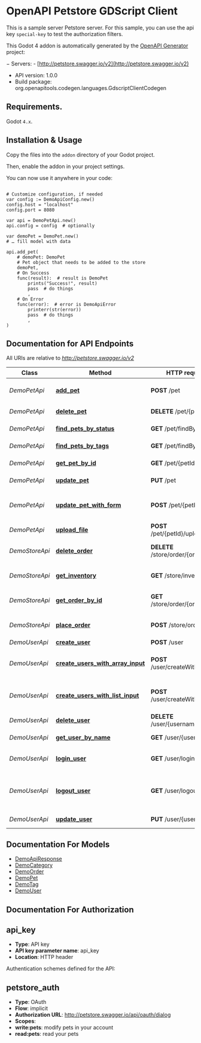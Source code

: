 # OpenAPI Petstore GDScript Client

This is a sample server Petstore server. For this sample, you can use the api key `special-key` to test the authorization filters.

This Godot 4 addon is automatically generated by the [OpenAPI Generator](https://openapi-generator.tech) project:

− Servers:
    - [http://petstore.swagger.io/v2](http://petstore.swagger.io/v2)
- API version: 1.0.0
- Build package: org.openapitools.codegen.languages.GdscriptClientCodegen


## Requirements.

Godot `4.x`.


## Installation & Usage

Copy the files into the `addon` directory of your Godot project.

Then, enable the addon in your project settings.

You can now use it anywhere in your code:

```gdscript

# Customize configuration, if needed
var config := DemoApiConfig.new()
config.host = "localhost"
config.port = 8080

var api = DemoPetApi.new()
api.config = config  # optionally

var demoPet = DemoPet.new()
# … fill model with data

api.add_pet(
	# demoPet: DemoPet
	# Pet object that needs to be added to the store
	demoPet,
	# On Success
	func(result):  # result is DemoPet
		prints("Success!", result)
		pass  # do things
		,
	# On Error
	func(error):  # error is DemoApiError
		printerr(str(error))
		pass  # do things
		,
)

```


## Documentation for API Endpoints

All URIs are relative to *http://petstore.swagger.io/v2*

Class | Method | HTTP request | Description
------------ | ------------- | ------------- | -------------
*DemoPetApi* | [**add_pet**](apis/DemoPetApi.md#add_pet) | **POST** /pet | Add a new pet to the store
*DemoPetApi* | [**delete_pet**](apis/DemoPetApi.md#delete_pet) | **DELETE** /pet/{petId} | Deletes a pet
*DemoPetApi* | [**find_pets_by_status**](apis/DemoPetApi.md#find_pets_by_status) | **GET** /pet/findByStatus | Finds Pets by status
*DemoPetApi* | [**find_pets_by_tags**](apis/DemoPetApi.md#find_pets_by_tags) | **GET** /pet/findByTags | Finds Pets by tags
*DemoPetApi* | [**get_pet_by_id**](apis/DemoPetApi.md#get_pet_by_id) | **GET** /pet/{petId} | Find pet by ID
*DemoPetApi* | [**update_pet**](apis/DemoPetApi.md#update_pet) | **PUT** /pet | Update an existing pet
*DemoPetApi* | [**update_pet_with_form**](apis/DemoPetApi.md#update_pet_with_form) | **POST** /pet/{petId} | Updates a pet in the store with form data
*DemoPetApi* | [**upload_file**](apis/DemoPetApi.md#upload_file) | **POST** /pet/{petId}/uploadImage | uploads an image
*DemoStoreApi* | [**delete_order**](apis/DemoStoreApi.md#delete_order) | **DELETE** /store/order/{orderId} | Delete purchase order by ID
*DemoStoreApi* | [**get_inventory**](apis/DemoStoreApi.md#get_inventory) | **GET** /store/inventory | Returns pet inventories by status
*DemoStoreApi* | [**get_order_by_id**](apis/DemoStoreApi.md#get_order_by_id) | **GET** /store/order/{orderId} | Find purchase order by ID
*DemoStoreApi* | [**place_order**](apis/DemoStoreApi.md#place_order) | **POST** /store/order | Place an order for a pet
*DemoUserApi* | [**create_user**](apis/DemoUserApi.md#create_user) | **POST** /user | Create user
*DemoUserApi* | [**create_users_with_array_input**](apis/DemoUserApi.md#create_users_with_array_input) | **POST** /user/createWithArray | Creates list of users with given input array
*DemoUserApi* | [**create_users_with_list_input**](apis/DemoUserApi.md#create_users_with_list_input) | **POST** /user/createWithList | Creates list of users with given input array
*DemoUserApi* | [**delete_user**](apis/DemoUserApi.md#delete_user) | **DELETE** /user/{username} | Delete user
*DemoUserApi* | [**get_user_by_name**](apis/DemoUserApi.md#get_user_by_name) | **GET** /user/{username} | Get user by user name
*DemoUserApi* | [**login_user**](apis/DemoUserApi.md#login_user) | **GET** /user/login | Logs user into the system
*DemoUserApi* | [**logout_user**](apis/DemoUserApi.md#logout_user) | **GET** /user/logout | Logs out current logged in user session
*DemoUserApi* | [**update_user**](apis/DemoUserApi.md#update_user) | **PUT** /user/{username} | Updated user


## Documentation For Models

- [DemoApiResponse](models/DemoApiResponse.md)
- [DemoCategory](models/DemoCategory.md)
- [DemoOrder](models/DemoOrder.md)
- [DemoPet](models/DemoPet.md)
- [DemoTag](models/DemoTag.md)
- [DemoUser](models/DemoUser.md)


## Documentation For Authorization


## api_key

- **Type**: API key
- **API key parameter name**: api_key
- **Location**: HTTP header

 Authentication schemes defined for the API:
## petstore_auth

- **Type**: OAuth
- **Flow**: implicit
- **Authorization URL**: http://petstore.swagger.io/api/oauth/dialog
- **Scopes**: 
 - **write:pets**: modify pets in your account
 - **read:pets**: read your pets

